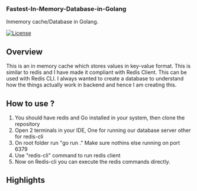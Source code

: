 ### Fastest-In-Memory-Database-in-Golang
Inmemory cache/Database in Golang.

[![License](https://img.shields.io/badge/license-MIT-blue.svg)](LICENSE)

## Overview

This is an in memory cache which stores values in key-value format. This is similar to redis and I have made it compliant with Redis Client. This can be used with Redis CLI.
I always wanted to create a database to understand how the things actually work in backend and hence I am creating this. 

## How to use ?

1) You should have redis and Go installed in your system, then clone the repository
2) Open 2 terminals in your IDE, One for running our database server other for redis-cli
3) On root folder run "go run ." Make sure nothins else running on port 6379
4) Use "redis-cli" command to run redis client
5) Now on Redis-cli you can execute the redis commands directly.

## Highlights 

